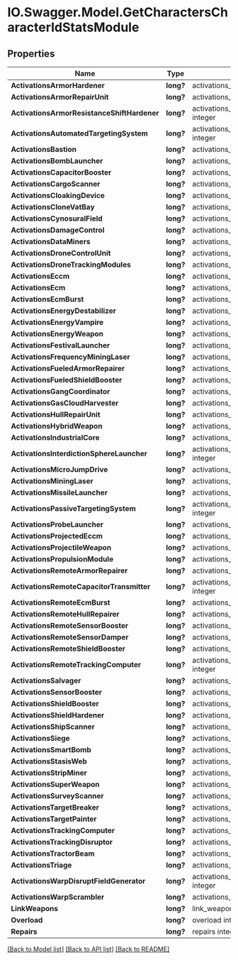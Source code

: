 # IO.Swagger.Model.GetCharactersCharacterIdStatsModule
## Properties

Name | Type | Description | Notes
------------ | ------------- | ------------- | -------------
**ActivationsArmorHardener** | **long?** | activations_armor_hardener integer | [optional] 
**ActivationsArmorRepairUnit** | **long?** | activations_armor_repair_unit integer | [optional] 
**ActivationsArmorResistanceShiftHardener** | **long?** | activations_armor_resistance_shift_hardener integer | [optional] 
**ActivationsAutomatedTargetingSystem** | **long?** | activations_automated_targeting_system integer | [optional] 
**ActivationsBastion** | **long?** | activations_bastion integer | [optional] 
**ActivationsBombLauncher** | **long?** | activations_bomb_launcher integer | [optional] 
**ActivationsCapacitorBooster** | **long?** | activations_capacitor_booster integer | [optional] 
**ActivationsCargoScanner** | **long?** | activations_cargo_scanner integer | [optional] 
**ActivationsCloakingDevice** | **long?** | activations_cloaking_device integer | [optional] 
**ActivationsCloneVatBay** | **long?** | activations_clone_vat_bay integer | [optional] 
**ActivationsCynosuralField** | **long?** | activations_cynosural_field integer | [optional] 
**ActivationsDamageControl** | **long?** | activations_damage_control integer | [optional] 
**ActivationsDataMiners** | **long?** | activations_data_miners integer | [optional] 
**ActivationsDroneControlUnit** | **long?** | activations_drone_control_unit integer | [optional] 
**ActivationsDroneTrackingModules** | **long?** | activations_drone_tracking_modules integer | [optional] 
**ActivationsEccm** | **long?** | activations_eccm integer | [optional] 
**ActivationsEcm** | **long?** | activations_ecm integer | [optional] 
**ActivationsEcmBurst** | **long?** | activations_ecm_burst integer | [optional] 
**ActivationsEnergyDestabilizer** | **long?** | activations_energy_destabilizer integer | [optional] 
**ActivationsEnergyVampire** | **long?** | activations_energy_vampire integer | [optional] 
**ActivationsEnergyWeapon** | **long?** | activations_energy_weapon integer | [optional] 
**ActivationsFestivalLauncher** | **long?** | activations_festival_launcher integer | [optional] 
**ActivationsFrequencyMiningLaser** | **long?** | activations_frequency_mining_laser integer | [optional] 
**ActivationsFueledArmorRepairer** | **long?** | activations_fueled_armor_repairer integer | [optional] 
**ActivationsFueledShieldBooster** | **long?** | activations_fueled_shield_booster integer | [optional] 
**ActivationsGangCoordinator** | **long?** | activations_gang_coordinator integer | [optional] 
**ActivationsGasCloudHarvester** | **long?** | activations_gas_cloud_harvester integer | [optional] 
**ActivationsHullRepairUnit** | **long?** | activations_hull_repair_unit integer | [optional] 
**ActivationsHybridWeapon** | **long?** | activations_hybrid_weapon integer | [optional] 
**ActivationsIndustrialCore** | **long?** | activations_industrial_core integer | [optional] 
**ActivationsInterdictionSphereLauncher** | **long?** | activations_interdiction_sphere_launcher integer | [optional] 
**ActivationsMicroJumpDrive** | **long?** | activations_micro_jump_drive integer | [optional] 
**ActivationsMiningLaser** | **long?** | activations_mining_laser integer | [optional] 
**ActivationsMissileLauncher** | **long?** | activations_missile_launcher integer | [optional] 
**ActivationsPassiveTargetingSystem** | **long?** | activations_passive_targeting_system integer | [optional] 
**ActivationsProbeLauncher** | **long?** | activations_probe_launcher integer | [optional] 
**ActivationsProjectedEccm** | **long?** | activations_projected_eccm integer | [optional] 
**ActivationsProjectileWeapon** | **long?** | activations_projectile_weapon integer | [optional] 
**ActivationsPropulsionModule** | **long?** | activations_propulsion_module integer | [optional] 
**ActivationsRemoteArmorRepairer** | **long?** | activations_remote_armor_repairer integer | [optional] 
**ActivationsRemoteCapacitorTransmitter** | **long?** | activations_remote_capacitor_transmitter integer | [optional] 
**ActivationsRemoteEcmBurst** | **long?** | activations_remote_ecm_burst integer | [optional] 
**ActivationsRemoteHullRepairer** | **long?** | activations_remote_hull_repairer integer | [optional] 
**ActivationsRemoteSensorBooster** | **long?** | activations_remote_sensor_booster integer | [optional] 
**ActivationsRemoteSensorDamper** | **long?** | activations_remote_sensor_damper integer | [optional] 
**ActivationsRemoteShieldBooster** | **long?** | activations_remote_shield_booster integer | [optional] 
**ActivationsRemoteTrackingComputer** | **long?** | activations_remote_tracking_computer integer | [optional] 
**ActivationsSalvager** | **long?** | activations_salvager integer | [optional] 
**ActivationsSensorBooster** | **long?** | activations_sensor_booster integer | [optional] 
**ActivationsShieldBooster** | **long?** | activations_shield_booster integer | [optional] 
**ActivationsShieldHardener** | **long?** | activations_shield_hardener integer | [optional] 
**ActivationsShipScanner** | **long?** | activations_ship_scanner integer | [optional] 
**ActivationsSiege** | **long?** | activations_siege integer | [optional] 
**ActivationsSmartBomb** | **long?** | activations_smart_bomb integer | [optional] 
**ActivationsStasisWeb** | **long?** | activations_stasis_web integer | [optional] 
**ActivationsStripMiner** | **long?** | activations_strip_miner integer | [optional] 
**ActivationsSuperWeapon** | **long?** | activations_super_weapon integer | [optional] 
**ActivationsSurveyScanner** | **long?** | activations_survey_scanner integer | [optional] 
**ActivationsTargetBreaker** | **long?** | activations_target_breaker integer | [optional] 
**ActivationsTargetPainter** | **long?** | activations_target_painter integer | [optional] 
**ActivationsTrackingComputer** | **long?** | activations_tracking_computer integer | [optional] 
**ActivationsTrackingDisruptor** | **long?** | activations_tracking_disruptor integer | [optional] 
**ActivationsTractorBeam** | **long?** | activations_tractor_beam integer | [optional] 
**ActivationsTriage** | **long?** | activations_triage integer | [optional] 
**ActivationsWarpDisruptFieldGenerator** | **long?** | activations_warp_disrupt_field_generator integer | [optional] 
**ActivationsWarpScrambler** | **long?** | activations_warp_scrambler integer | [optional] 
**LinkWeapons** | **long?** | link_weapons integer | [optional] 
**Overload** | **long?** | overload integer | [optional] 
**Repairs** | **long?** | repairs integer | [optional] 

[[Back to Model list]](../README.md#documentation-for-models) [[Back to API list]](../README.md#documentation-for-api-endpoints) [[Back to README]](../README.md)


